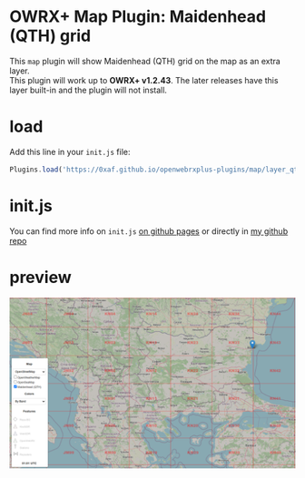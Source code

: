 # OWRX+ Map Plugin: Maidenhead (QTH) grid

This `map` plugin will show Maidenhead (QTH) grid on the map as an extra layer.  
This plugin will work up to __OWRX+ v1.2.43__. The later releases have this layer built-in and the plugin will not install.  


# load
Add this line in your `init.js` file:
```js
Plugins.load('https://0xaf.github.io/openwebrxplus-plugins/map/layer_qth_maidenhead/layer_qth_maidenhead.js');
```

# init.js
You can find more info on `init.js` [on github pages](https://0xaf.github.io/openwebrxplus-plugins/) or directly in [my github repo](https://github.com/0xAF/openwebrxplus-plugins)

# preview
![Maidenhead](maidenhead.png "Preview")
